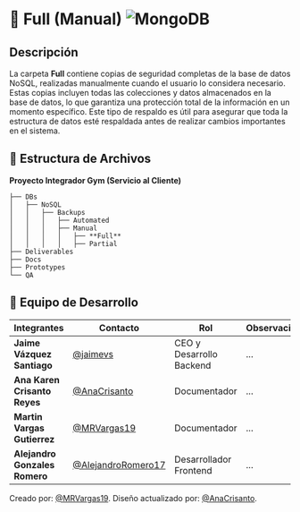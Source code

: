 # 📂 **Full (Manual)** ![MongoDB](https://img.shields.io/badge/MongoDB-%234ea94b.svg?style=for-the-badge&logo=mongodb&logoColor=white)

##  Descripción
La carpeta **Full** contiene copias de seguridad completas de la base de datos NoSQL, realizadas manualmente cuando el usuario lo considera necesario. Estas copias incluyen todas las colecciones y datos almacenados en la base de datos, lo que garantiza una protección total de la información en un momento específico. Este tipo de respaldo es útil para asegurar que toda la estructura de datos esté respaldada antes de realizar cambios importantes en el sistema.

## 📁 **Estructura de Archivos**
**Proyecto Integrador Gym (Servicio al Cliente)**
```plaintext
├── DBs
│   ├── NoSQL
│   │   ├── Backups
│   │   │   ├── Automated
│   │   │   ├── Manual
│   │   │   │   ├── **Full**
│   │   │   │   ├── Partial
├── Deliverables
├── Docs
├── Prototypes
└── QA
```

## 👥 **Equipo de Desarrollo**

| Integrantes                   | Contacto                                                   | Rol                      | Observaciones |
| ----------------------------- | ---------------------------------------------------------- | ------------------------ | ------------- |
| **Jaime Vázquez Santiago**    | [@jaimevs](https://github.com/jaimevs)                     | CEO y Desarrollo Backend | ...           |
| **Ana Karen Crisanto Reyes** | [@AnaCrisanto](https://github.com/AnaCrisanto)             | Documentador             | ...           |
| **Martin Vargas Gutierrez**   | [@MRVargas19](https://github.com/MRVargas19)               | Documentador             | ...           |
| **Alejandro Gonzales Romero** | [@AlejandroRomero17](https://github.com/AlejandroRomero17) | Desarrollador Frontend   | ...           |


Creado por: [@MRVargas19](https://github.com/MRVargas19).
Diseño actualizado por: [@AnaCrisanto](https://github.com/AnaCrisanto).
